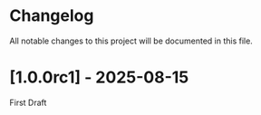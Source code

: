 <!--
  - SPDX-FileCopyrightText: 2017 Nextcloud contributors
  - SPDX-License-Identifier: CC0-1.0
-->
# Changelog
All notable changes to this project will be documented in this file.

# [1.0.0rc1] - 2025-08-15
First Draft
